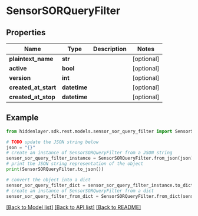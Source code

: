 # SensorSORQueryFilter


## Properties

Name | Type | Description | Notes
------------ | ------------- | ------------- | -------------
**plaintext_name** | **str** |  | [optional] 
**active** | **bool** |  | [optional] 
**version** | **int** |  | [optional] 
**created_at_start** | **datetime** |  | [optional] 
**created_at_stop** | **datetime** |  | [optional] 

## Example

```python
from hiddenlayer.sdk.rest.models.sensor_sor_query_filter import SensorSORQueryFilter

# TODO update the JSON string below
json = "{}"
# create an instance of SensorSORQueryFilter from a JSON string
sensor_sor_query_filter_instance = SensorSORQueryFilter.from_json(json)
# print the JSON string representation of the object
print(SensorSORQueryFilter.to_json())

# convert the object into a dict
sensor_sor_query_filter_dict = sensor_sor_query_filter_instance.to_dict()
# create an instance of SensorSORQueryFilter from a dict
sensor_sor_query_filter_from_dict = SensorSORQueryFilter.from_dict(sensor_sor_query_filter_dict)
```
[[Back to Model list]](../README.md#documentation-for-models) [[Back to API list]](../README.md#documentation-for-api-endpoints) [[Back to README]](../README.md)


